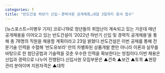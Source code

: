 ```yaml
---
categories: f
title: "반도건설 하반기 신입‧경력사원 공개채용…내달 3일까지 원서 접수"
---
```

[뉴스포스트=이병우 기자] 코로나19로 청년들의 취업난이 계속되고 있는 가운데 매년 공개채용을 이어오고 있는 반도건설이 ‘2022년 하반기 신입 및 경력직 공개채용’을 통해 총 78명의 직원을 채용할 계획이라고 23일 밝혔다.반도건설은 이번 공채를 통해 전문기술 인력을 수혈해 ‘반도유보라’ 만의 차별화된 상품개발 뿐만 아니라 이론과 실무를 바탕으로 한 첨단공법과 기술력을 갖춘 우수한 인력을 확보한다는 방침이다.이번 채용은 신입과 경력으로 나누어 진행된다.신입사원 모집부문은 ▲건축 ▲보건 ▲토목 ▲현장관리 분야이며 지원자격은 ▲대학